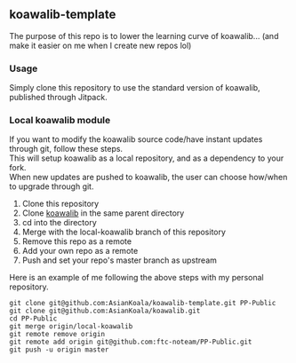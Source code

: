 ## koawalib-template
The purpose of this repo is to lower the learning curve of koawalib...
(and make it easier on me when I create new repos lol)  

### Usage
Simply clone this repository to use the standard version of koawalib, published through Jitpack.  

### Local koawalib module
If you want to modify the koawalib source code/have instant updates through git, follow these steps.  
This will setup koawalib as a local repository, and as a dependency to your fork.   
When new updates are pushed to koawalib, the user can choose how/when to upgrade through git.
 
1. Clone this repository
2. Clone [koawalib](https://github.com/AsianKoala/koawalib) in the same parent directory
3. cd into the directory
4. Merge with the local-koawalib branch of this repository
5. Remove this repo as a remote
6. Add your own repo as a remote
7. Push and set your repo's master branch as upstream

Here is an example of me following the above steps with my personal repository.

```
git clone git@github.com:AsianKoala/koawalib-template.git PP-Public
git clone git@github.com:AsianKoala/koawalib.git
cd PP-Public
git merge origin/local-koawalib
git remote remove origin
git remote add origin git@github.com:ftc-noteam/PP-Public.git
git push -u origin master
```
